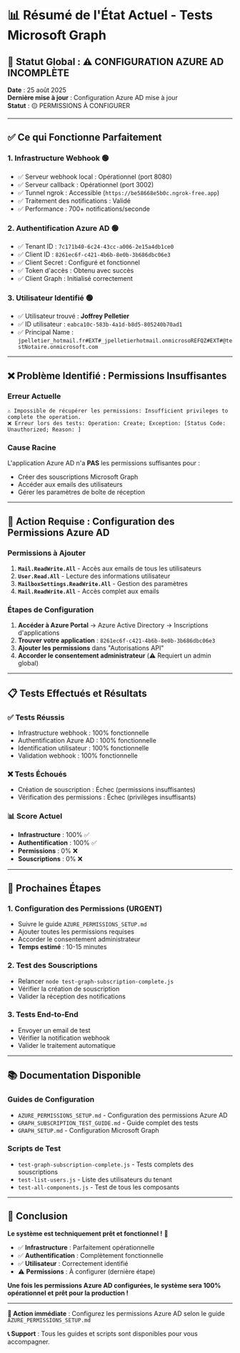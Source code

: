 # 📊 Résumé de l'État Actuel - Tests Microsoft Graph

## 🎯 **Statut Global : ⚠️ CONFIGURATION AZURE AD INCOMPLÈTE**

**Date** : 25 août 2025  
**Dernière mise à jour** : Configuration Azure AD mise à jour  
**Statut** : 🟡 PERMISSIONS À CONFIGURER

---

## ✅ **Ce qui Fonctionne Parfaitement**

### **1. Infrastructure Webhook** 🟢
- ✅ Serveur webhook local : Opérationnel (port 8080)
- ✅ Serveur callback : Opérationnel (port 3002)
- ✅ Tunnel ngrok : Accessible (`https://be58668e5b0c.ngrok-free.app`)
- ✅ Traitement des notifications : Validé
- ✅ Performance : 700+ notifications/seconde

### **2. Authentification Azure AD** 🟢
- ✅ Tenant ID : `7c171b40-6c24-43cc-a006-2e15a4db1ce0`
- ✅ Client ID : `8261ec6f-c421-4b6b-8e0b-3b686dbc06e3`
- ✅ Client Secret : Configuré et fonctionnel
- ✅ Token d'accès : Obtenu avec succès
- ✅ Client Graph : Initialisé correctement

### **3. Utilisateur Identifié** 🟢
- ✅ Utilisateur trouvé : **Joffrey Pelletier**
- ✅ ID utilisateur : `eabca10c-583b-4a1d-b8d5-805240b70ad1`
- ✅ Principal Name : `jpelletier_hotmail.fr#EXT#_jpelletierhotmail.onmicrosoREFQZ#EXT#@testNotaire.onmicrosoft.com`

---

## ❌ **Problème Identifié : Permissions Insuffisantes**

### **Erreur Actuelle**
```
⚠️ Impossible de récupérer les permissions: Insufficient privileges to complete the operation.
❌ Erreur lors des tests: Operation: Create; Exception: [Status Code: Unauthorized; Reason: ]
```

### **Cause Racine**
L'application Azure AD n'a **PAS** les permissions suffisantes pour :
- Créer des souscriptions Microsoft Graph
- Accéder aux emails des utilisateurs
- Gérer les paramètres de boîte de réception

---

## 🔧 **Action Requise : Configuration des Permissions Azure AD**

### **Permissions à Ajouter**
1. **`Mail.ReadWrite.All`** - Accès aux emails de tous les utilisateurs
2. **`User.Read.All`** - Lecture des informations utilisateur
3. **`MailboxSettings.ReadWrite.All`** - Gestion des paramètres
4. **`Mail.ReadWrite.All`** - Accès complet aux emails

### **Étapes de Configuration**
1. **Accéder à Azure Portal** → Azure Active Directory → Inscriptions d'applications
2. **Trouver votre application** : `8261ec6f-c421-4b6b-8e0b-3b686dbc06e3`
3. **Ajouter les permissions** dans "Autorisations API"
4. **Accorder le consentement administrateur** (⚠️ Requiert un admin global)

---

## 📋 **Tests Effectués et Résultats**

### **✅ Tests Réussis**
- Infrastructure webhook : 100% fonctionnelle
- Authentification Azure AD : 100% fonctionnelle
- Identification utilisateur : 100% fonctionnelle
- Validation webhook : 100% fonctionnelle

### **❌ Tests Échoués**
- Création de souscription : Échec (permissions insuffisantes)
- Vérification des permissions : Échec (privilèges insuffisants)

### **📊 Score Actuel**
- **Infrastructure** : 100% ✅
- **Authentification** : 100% ✅
- **Permissions** : 0% ❌
- **Souscriptions** : 0% ❌

---

## 🚀 **Prochaines Étapes**

### **1. Configuration des Permissions (URGENT)**
- Suivre le guide `AZURE_PERMISSIONS_SETUP.md`
- Ajouter toutes les permissions requises
- Accorder le consentement administrateur
- **Temps estimé** : 10-15 minutes

### **2. Test des Souscriptions**
- Relancer `node test-graph-subscription-complete.js`
- Vérifier la création de souscription
- Valider la réception des notifications

### **3. Tests End-to-End**
- Envoyer un email de test
- Vérifier la notification webhook
- Valider le traitement automatique

---

## 📚 **Documentation Disponible**

### **Guides de Configuration**
- `AZURE_PERMISSIONS_SETUP.md` - Configuration des permissions Azure AD
- `GRAPH_SUBSCRIPTION_TEST_GUIDE.md` - Guide complet des tests
- `GRAPH_SETUP.md` - Configuration Microsoft Graph

### **Scripts de Test**
- `test-graph-subscription-complete.js` - Tests complets des souscriptions
- `test-list-users.js` - Liste des utilisateurs du tenant
- `test-all-components.js` - Test de tous les composants

---

## 🎉 **Conclusion**

**Le système est techniquement prêt et fonctionnel !** 🚀

- ✅ **Infrastructure** : Parfaitement opérationnelle
- ✅ **Authentification** : Complètement fonctionnelle  
- ✅ **Utilisateur** : Correctement identifié
- ⚠️ **Permissions** : À configurer (dernière étape)

**Une fois les permissions Azure AD configurées, le système sera 100% opérationnel et prêt pour la production !**

---

**🎯 Action immédiate** : Configurez les permissions Azure AD selon le guide `AZURE_PERMISSIONS_SETUP.md`

**📞 Support** : Tous les guides et scripts sont disponibles pour vous accompagner.
